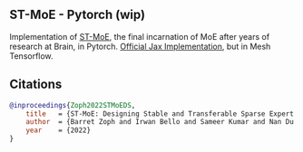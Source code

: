 ## ST-MoE - Pytorch (wip)

Implementation of <a href="https://arxiv.org/abs/2202.08906">ST-MoE</a>, the final incarnation of MoE after years of research at Brain, in Pytorch. <a href="https://github.com/tensorflow/mesh/blob/master/mesh_tensorflow/transformer/moe.py">Official Jax Implementation</a>, but in Mesh Tensorflow.

## Citations

```bibtex
@inproceedings{Zoph2022STMoEDS,
    title   = {ST-MoE: Designing Stable and Transferable Sparse Expert Models},
    author  = {Barret Zoph and Irwan Bello and Sameer Kumar and Nan Du and Yanping Huang and Jeff Dean and Noam M. Shazeer and William Fedus},
    year    = {2022}
}
```
